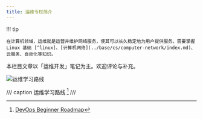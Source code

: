 ```yaml
---
title: 运维专栏简介
---
```


!!! tip

    在计算机领域，运维就是运营并维护网络服务，使其可以长久稳定地为用户提供服务。需要掌握 Linux 基础 [^linux]、[计算机网络](../base/cs/computer-network/index.md)、云服务、自动化等知识。

本栏目文章以「运维开发」笔记为主。欢迎评论与补充。

[^linux]: <https://www.runoob.com/linux/linux-tutorial.html>

![运维学习路线](https://cdn.dwj601.cn/images/202501302249152.png)

/// caption
运维学习路线 [^roadmap]
///

[^roadmap]: [DevOps Beginner Roadmap](https://roadmap.sh/devops?r=devops-beginner)

